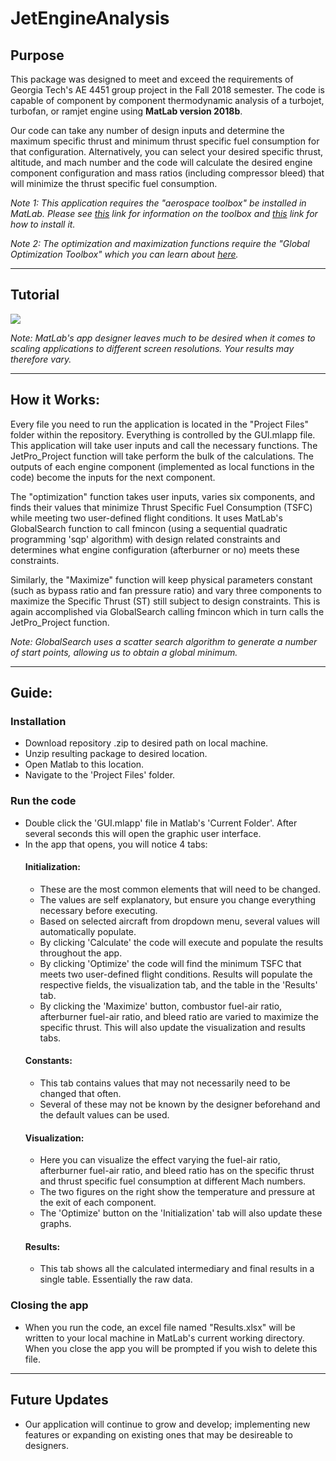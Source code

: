 # JetEngineAnalysis

## Purpose
This package was designed to meet and exceed the requirements of Georgia Tech's AE 4451 group project in the Fall 2018 semester. The code is capable of component by component thermodynamic analysis of a turbojet, turbofan, or ramjet engine using **MatLab version 2018b**. 

Our code can take any number of design inputs and determine the maximum specific thrust and minimum thrust specific fuel consumption for that configuration. Alternatively, you can select your desired specific thrust, altitude, and mach number and the code will calculate the desired engine component configuration and mass ratios (including compressor bleed) that will minimize the thrust specific fuel consumption. 

*Note 1: This application requires the "aerospace toolbox" be installed in MatLab. Please see [this](https://www.mathworks.com/help/aerotbx/) link for information on the toolbox and [this](https://www.mathworks.com/matlabcentral/answers/101885-how-do-i-install-additional-toolboxes-into-an-existing-installation-of-matlab) link for how to install it.*

*Note 2: The optimization and maximization functions require the "Global Optimization Toolbox" which you can learn about [here](https://www.mathworks.com/help/gads/).*
___
## Tutorial

[![ ](https://i.imgur.com/vpwhlLY.png)](http://www.youtube.com/watch?v=c-5Q0Uuz6wk)

*Note: MatLab's app designer leaves much to be desired when it comes to scaling applications to different screen resolutions. Your results may therefore vary.*
___
## How it Works:

  Every file you need to run the application is located in the "Project Files" folder within the repository. Everything is controlled by the GUI.mlapp file. This application will take user inputs and call the necessary functions. The JetPro_Project function will take perform the bulk of the calculations. The outputs of each engine component (implemented as local functions in the code) become the inputs for the next component.
  
The "optimization" function takes user inputs, varies six components, and finds their values that minimize Thrust Specific Fuel Consumption (TSFC) while meeting two user-defined flight conditions. It uses MatLab's GlobalSearch function to call fmincon (using a sequential quadratic programming 'sqp' algorithm) with design related constraints and determines what engine configuration (afterburner or no) meets these constraints. 
    
Similarly, the "Maximize" function will keep physical parameters constant (such as bypass ratio and fan pressure ratio) and vary three components to maximize the Specific Thrust (ST) still subject to design constraints. This is again accomplished via GlobalSearch calling fmincon which in turn calls the JetPro_Project function.
    
*Note: GlobalSearch uses a scatter search algorithm to generate a number of start points, allowing us to obtain a global minimum.*
___
## Guide:

### Installation

* Download repository .zip to desired path on local machine.
* Unzip resulting package to desired location.
* Open Matlab to this location.
* Navigate to the 'Project Files' folder.

### Run the code
* Double click the 'GUI.mlapp' file in Matlab's 'Current Folder'. After several seconds this will open the graphic user interface.
* In the app that opens, you will notice 4 tabs:
  #### Initialization:
    * These are the most common elements that will need to be changed.
    * The values are self explanatory, but ensure you change everything necessary before executing.
    * Based on selected aircraft from dropdown menu, several values will automatically populate.
    * By clicking 'Calculate' the code will execute and populate the results throughout the app.
    * By clicking 'Optimize' the code will find the minimum TSFC that meets two user-defined flight conditions. Results will populate the respective fields, the visualization tab, and the table in the 'Results' tab.
    * By clicking the 'Maximize' button, combustor fuel-air ratio, afterburner fuel-air ratio, and bleed ratio are varied to maximize the specific thrust. This will also update the visualization and results tabs.
  #### Constants:
    * This tab contains values that may not necessarily need to be changed that often.
    * Several of these may not be known by the designer beforehand and the default values can be used.
  #### Visualization:
    * Here you can visualize the effect varying the fuel-air ratio, afterburner fuel-air ratio, and bleed ratio has on the specific thrust and thrust specific fuel consumption at different Mach numbers.
    * The two figures on the right show the temperature and pressure at the exit of each component.
    * The  'Optimize' button on the 'Initialization' tab will also update these graphs.
  #### Results:
    * This tab shows all the calculated intermediary and final results in a single table. Essentially the raw data.
### Closing the app
* When you run the code, an excel file named "Results.xlsx" will be written to your local machine in MatLab's current working directory. When you close the app you will be prompted if you wish to delete this file.
___
## Future Updates

* Our application will continue to grow and develop; implementing new features or expanding on existing ones that may be desireable to designers.


